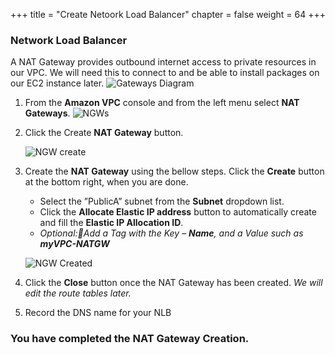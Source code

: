 +++
title = "Create Netoork Load Balancer"
chapter = false
weight = 64
+++

### Network Load Balancer

A NAT Gateway provides outbound internet access to private resources in our VPC. We will need this to connect to and be able to install packages on our EC2 instance later.
![Gateways Diagram](/images/creategateways-diagram.png)

1. From the **Amazon VPC** console and from the left menu select **NAT Gateways**.
   ![NGWs](/images/creategateways-ngws.png)

1. Click the Create **NAT Gateway** button.

   ![NGW create](/images/creategateways-createngw.png)

1. Create the **NAT Gateway** using the bellow steps. Click the **Create** button at the bottom right, when you are done.

   - Select the ”PublicA” subnet from the **Subnet** dropdown list.
   - Click the **Allocate Elastic IP address** button to automatically create and fill the **Elastic IP Allocation ID**.
   - _Optional:Add a Tag with the Key – **Name**, and a Value such as **myVPC-NATGW**_

   ![NGW Created](/images/creategateways-ngwcreated.png)

1. Click the **Close** button once the NAT Gateway has been created. _We will edit the route tables later._

1. Record the DNS name for your NLB

### You have completed the NAT Gateway Creation.
